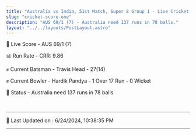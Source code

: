 ```yaml
---
title: "Australia vs India, 51st Match, Super 8 Group 1 - Live Cricket Score"
slug: "cricket-score-one"
description: "AUS 69/1 (7) - Australia need 137 runs in 78 balls."
layout: "../../layouts/PostLayout.astro"
---
```


🔴 Live Score - AUS 69/1 (7)  

📊 Run Rate - CRR: 9.86  

✊ Current Batsman - Travis Head - 27(14)  

✊ Current Bowler - Hardik Pandya - 1 Over 17 Run - 0 Wicket  

📑 Status - Australia need 137 runs in 78 balls

<br />

***

📝 Last Updated on : 6/24/2024, 10:38:35 PM

***

